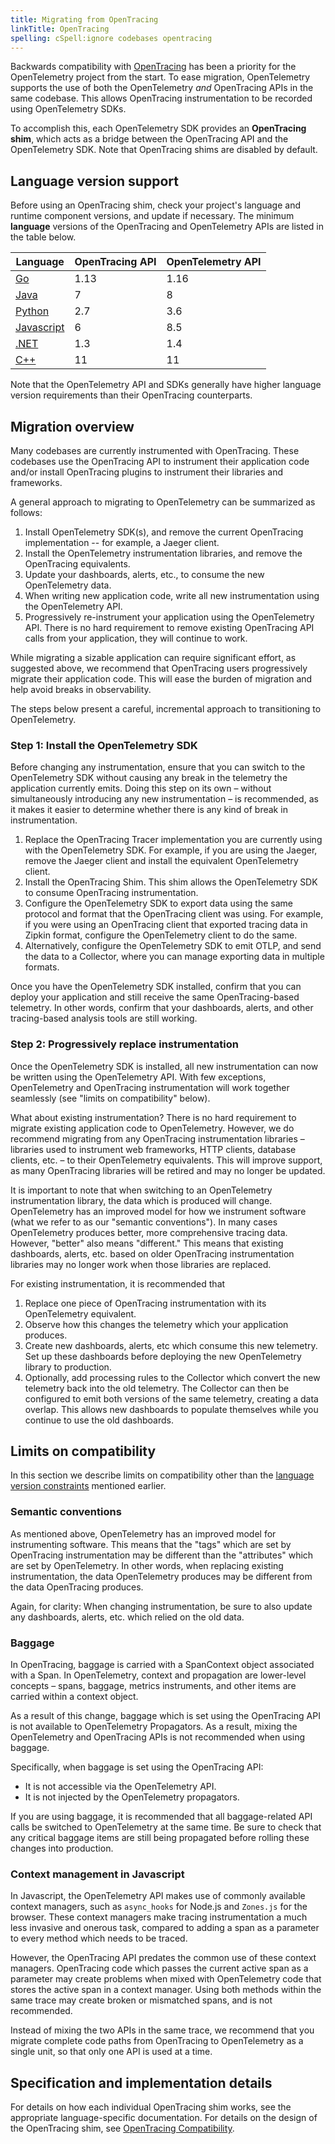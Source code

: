 ```yaml
---
title: Migrating from OpenTracing
linkTitle: OpenTracing
spelling: cSpell:ignore codebases opentracing
---
```


Backwards compatibility with [OpenTracing][] has been a priority for the
OpenTelemetry project from the start. To ease migration, OpenTelemetry supports
the use of both the OpenTelemetry _and_ OpenTracing APIs in the same codebase.
This allows OpenTracing instrumentation to be recorded using OpenTelemetry SDKs.

To accomplish this, each OpenTelemetry SDK provides an **OpenTracing shim**,
which acts as a bridge between the OpenTracing API and the OpenTelemetry SDK.
Note that OpenTracing shims are disabled by default.

## Language version support

Before using an OpenTracing shim, check your project's language and runtime
component versions, and update if necessary. The minimum **language** versions
of the OpenTracing and OpenTelemetry APIs are listed in the table below.

| Language       | OpenTracing API  | OpenTelemetry API |
| -------------- | ---------------- | ----------------- |
| [Go][]         | 1.13             | 1.16              |
| [Java][]       | 7                | 8                 |
| [Python][]     | 2.7              | 3.6               |
| [Javascript][] | 6                | 8.5               |
| [.NET][]       | 1.3              | 1.4               |
| [C++][]        | 11               | 11                |

Note that the OpenTelemetry API and SDKs generally have higher language version
requirements than their OpenTracing counterparts.

## Migration overview

Many codebases are currently instrumented with OpenTracing. These codebases use
the OpenTracing API to instrument their application code and/or install
OpenTracing plugins to instrument their libraries and frameworks.

A general approach to migrating to OpenTelemetry can be summarized as follows:

 1. Install OpenTelemetry SDK(s), and remove the current OpenTracing
    implementation -- for example, a Jaeger client.
 2. Install the OpenTelemetry instrumentation libraries, and remove the
    OpenTracing equivalents.
 3. Update your dashboards, alerts, etc., to consume the new OpenTelemetry data.
 4. When writing new application code, write all new instrumentation using the
    OpenTelemetry API.
 5. Progressively re-instrument your application using the OpenTelemetry API.
    There is no hard requirement to remove existing OpenTracing API calls from
    your application, they will continue to work.

While migrating a sizable application can require significant effort, as
suggested above, we recommend that OpenTracing users progressively migrate their
application code. This will ease the burden of migration and help avoid breaks
in observability.

The steps below present a careful, incremental approach to transitioning to
OpenTelemetry.

### Step 1: Install the OpenTelemetry SDK

Before changing any instrumentation, ensure that you can switch to the
OpenTelemetry SDK without causing any break in the telemetry the application
currently emits. Doing this step on its own – without simultaneously introducing
any new instrumentation – is recommended, as it makes it easier to determine whether
there is any kind of break in instrumentation.

 1. Replace the OpenTracing Tracer implementation you are currently using with
    the OpenTelemetry SDK. For example, if you are using the Jaeger, remove the
    Jaeger client and install the equivalent OpenTelemetry client.
 2. Install the OpenTracing Shim. This shim allows the OpenTelemetry SDK to
    consume OpenTracing instrumentation.
 3. Configure the OpenTelemetry SDK to export data using the same protocol and
    format that the OpenTracing client was using. For example, if you were using an
    OpenTracing client that exported tracing data in Zipkin format, configure the
    OpenTelemetry client to do the same.
 4. Alternatively, configure the OpenTelemetry SDK to emit OTLP, and send the
    data to a Collector, where you can manage exporting data in multiple formats.

Once you have the OpenTelemetry SDK installed, confirm that you can deploy your
application and still receive the same OpenTracing-based telemetry. In other
words, confirm that your dashboards, alerts, and other tracing-based analysis
tools are still working.

### Step 2: Progressively replace instrumentation

Once the OpenTelemetry SDK is installed, all new instrumentation can now be
written using the OpenTelemetry API. With few exceptions, OpenTelemetry and
OpenTracing instrumentation will work together seamlessly (see "limits on
compatibility" below).

What about existing instrumentation? There is no hard requirement to migrate
existing application code to OpenTelemetry. However, we do recommend migrating
from any OpenTracing instrumentation libraries – libraries used to instrument
web frameworks, HTTP clients, database clients, etc. – to their OpenTelemetry
equivalents. This will improve support, as many OpenTracing libraries will be
retired and may no longer be updated.

It is important to note that when switching to an OpenTelemetry instrumentation
library, the data which is produced will change. OpenTelemetry has an improved
model for how we instrument software (what we refer to as our "semantic
conventions"). In many cases OpenTelemetry produces better, more comprehensive
tracing data. However, "better" also means "different." This means that existing
dashboards, alerts, etc. based on older OpenTracing instrumentation libraries
may no longer work when those libraries are replaced.

For existing instrumentation, it is recommended that

 1. Replace one piece of OpenTracing instrumentation with its OpenTelemetry
    equivalent.
 2. Observe how this changes the telemetry which your application produces.
 3. Create new dashboards, alerts, etc which consume this new telemetry. Set up
    these dashboards before deploying the new OpenTelemetry library to production.
 4. Optionally, add processing rules to the Collector which convert the new
    telemetry back into the old telemetry. The Collector can then be configured to
    emit both versions of the same telemetry, creating a data overlap. This allows
    new dashboards to populate themselves while you continue to use the old
    dashboards.

## Limits on compatibility

In this section we describe limits on compatibility other than the [language
version constraints](#language-version-support) mentioned earlier.

### Semantic conventions

As mentioned above, OpenTelemetry has an improved model for instrumenting
software. This means that the "tags" which are set by OpenTracing
instrumentation may be different than the "attributes" which are set by
OpenTelemetry. In other words, when replacing existing instrumentation, the data
OpenTelemetry produces may be different from the data OpenTracing produces.

Again, for clarity: When changing instrumentation, be sure to also update any
dashboards, alerts, etc. which relied on the old data.

### Baggage

In OpenTracing, baggage is carried with a SpanContext object associated with a
Span. In OpenTelemetry, context and propagation are lower-level concepts –
spans, baggage, metrics instruments, and other items are carried within a
context object.

As a result of this change, baggage which is set using the OpenTracing API is
not available to OpenTelemetry Propagators. As a result, mixing the
OpenTelemetry and OpenTracing APIs is not recommended when using baggage.

Specifically, when baggage is set using the OpenTracing API:

* It is not accessible via the OpenTelemetry API.
* It is not injected by the OpenTelemetry propagators.

If you are using baggage, it is recommended that all baggage-related API calls
be switched to OpenTelemetry at the same time. Be sure to check that any
critical baggage items are still being propagated before rolling these changes
into production.

### Context management in Javascript

In Javascript, the OpenTelemetry API makes use of commonly available context
managers, such as `async_hooks` for Node.js and `Zones.js` for the browser. These
context managers make tracing instrumentation a much less invasive and onerous
task, compared to adding a span as a parameter to every method which needs to
be traced.

However, the OpenTracing API predates the common use of these context managers.
OpenTracing code which passes the current active span as a parameter may create
problems when mixed with OpenTelemetry code that stores the active span in a
context manager. Using both methods within the same trace may create broken or
mismatched spans, and is not recommended.

Instead of mixing the two APIs in the same trace, we recommend that you migrate
complete code paths from OpenTracing to OpenTelemetry as a single unit, so that
only one API is used at a time.

## Specification and implementation details

For details on how each individual OpenTracing shim works, see the appropriate
language-specific documentation. For details on the design of the OpenTracing
shim, see [OpenTracing Compatibility][OT_spec].

[.NET]: /docs/instrumentation/net/shim/
[Go]: https://pkg.go.dev/go.opentelemetry.io/otel/bridge/opentracing
[Java]: https://github.com/open-telemetry/opentelemetry-java/tree/main/opentracing-shim
[Javascript]: https://www.npmjs.com/package/@opentelemetry/shim-opentracing
[OpenTracing]: https://opentracing.io
[OT_spec]: /docs/reference/specification/compatibility/opentracing/
[Python]: https://opentelemetry-python.readthedocs.io/en/stable/shim/opentracing_shim/opentracing_shim.html
[C++]: https://github.com/open-telemetry/opentelemetry-cpp/issues/78
